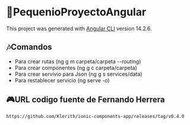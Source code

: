 # 🧵PequenioProyectoAngular

This project was generated with [Angular CLI](https://github.com/angular/angular-cli) version 14.2.6.

## 🎶Comandos

- Para crear rutas (ng g m carpeta/carpeta --routing)
- Para crear componentes (ng g c carpeta/carpeta)
- Para crear servivio para Json (ng g s services/data)
- Para restablecer servicio (ng serve -o)

## 🎮URL codigo fuente de Fernando Herrera
```
https://github.com/Klerith/ionic-components-app/releases/tag/v0.4.0
```

